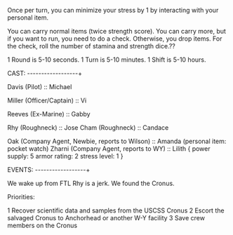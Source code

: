 Once per turn, you can minimize your stress by 1 by interacting with your personal item.

You can carry normal items (twice strength score).
You can carry more, but if you want to run, you need to do a check. Otherwise, you drop items.
For the check, roll the number of stamina and strength dice.??

1 Round is 5-10 seconds.
1 Turn is 5-10 minutes.
1 Shift is 5-10 hours.

CAST: ------------------+

Davis (Pilot) :: Michael

Miller (Officer/Captain) :: Vi

Reeves (Ex-Marine) :: Gabby

Rhy (Roughneck) :: Jose
Cham (Roughneck) :: Candace

Oak (Company Agent, Newbie, reports to Wilson) :: Amanda
(personal item: pocket watch)
Zharni (Company Agent, reports to WY) :: Lilith
{
power supply: 5
armor rating: 2
stress level: 1
}

EVENTS: ------------------+

We wake up from FTL
Rhy is a jerk.
We found the Cronus.

Priorities:

1 Recover scientific data and samples from the USCSS Cronus
2 Escort the salvaged Cronus to Anchorhead or another W-Y facility
3 Save crew members on the Cronus
